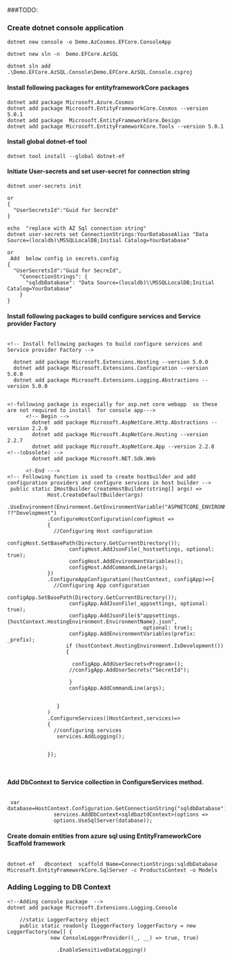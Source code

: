 ###TODO:
<!-- 1.Need to add Entityframework logging with console log provide and Serilog   
    2. Need to add migration and database update 
 -->

### Create dotnet console application  
``` Create dotnet console application  
dotnet new console -o Demo.AzCosmos.EFCore.ConsoleApp

dotnet new sln -n  Demo.EFCore.AzSQL

dotnet sln add  .\Demo.EFCore.AzSQL.Console\Demo.EFCore.AzSQL.Console.csproj
```


#### Install following packages for entityframeworkCore  packages
```Install following packages for entityframeworkCore  packages
dotnet add package Microsoft.Azure.Cosmos
dotnet add package Microsoft.EntityFrameworkCore.Cosmos --version 5.0.1
dotnet add package  Microsoft.EntityFrameworkCore.Design
dotnet add package Microsoft.EntityFrameworkCore.Tools --version 5.0.1
```

#### Install global dotnet-ef tool 
```install global dotnet-ef tool 
dotnet tool install --global dotnet-ef 
```

#### Initiate User-secrets and set user-secret for connection string 
``` Initiate User-secrets and set user-secret for connection string  
dotnet user-secrets init

or 
{
  "UserSecretsId":"Guid for SecreId"
}

echo  "replace with AZ Sql connection string"
dotnet user-secrets set ConnectionStrings:YourDatabaseAlias "Data Source=(localdb)\MSSQLLocalDB;Initial Catalog=YourDatabase"

or 
 Add  below config in secrets.config
{
  "UserSecretsId":"Guid for SecreId",
    "ConnectionStrings": {
      "sqldbDatabase": "Data Source=(localdb)\\MSSQLLocalDB;Initial Catalog=YourDatabase"
    }
}

```


#### Install following packages to build configure services and Service provider Factory
``` Install following packages to build configure services and Service provider Factory

<!-- Install following packages to build configure services and Service provider Factory -->

  dotnet add package Microsoft.Extensions.Hosting --version 5.0.0
  dotnet add package Microsoft.Extensions.Configuration --version 5.0.0
  dotnet add package Microsoft.Extensions.Logging.Abstractions --version 5.0.0
  

<!-following package is especially for asp.net core webapp  so these are not required to install  for console app--->
      <!-- Begin -->
        dotnet add package Microsoft.AspNetCore.Http.Abstractions --version 2.2.0
        dotnet add package Microsoft.AspNetCore.Hosting --version 2.2.7
        dotnet add package Microsoft.AspNetCore.App --version 2.2.8   <!--(obsolete) -->
        dotnet add package Microsoft.NET.Sdk.Web

      <!-End --->
<!-- Following function is used to create hostbuilder and add configuration providers and configure services in host builder -->
 public static IHostBuilder CreateHostBuilder(string[] args) =>
             Host.CreateDefaultBuilder(args)
             .UseEnvironment(Environment.GetEnvironmentVariable("ASPNETCORE_ENVIRONMENT") ??"Development")
             .ConfigureHostConfiguration(configHost => 
             {
               //Configuring Host configuration
                    configHost.SetBasePath(Directory.GetCurrentDirectory());
                    configHost.AddJsonFile(_hostsettings, optional: true);
                    configHost.AddEnvironmentVariables();
                    configHost.AddCommandLine(args);
             })
             .ConfigureAppConfiguration((hostContext, configApp)=>{ 
               //Configuring App configuration
                    configApp.SetBasePath(Directory.GetCurrentDirectory());
                    configApp.AddJsonFile(_appsettings, optional: true);
                    configApp.AddJsonFile($"appsettings.{hostContext.HostingEnvironment.EnvironmentName}.json",
                                            optional: true);
                    configApp.AddEnvironmentVariables(prefix: _prefix);
                   if (hostContext.HostingEnvironment.IsDevelopment())
                   {
                     
                     configApp.AddUserSecrets<Program>();
                    //configApp.AddUserSecrets("SecretId");

                    }
                    configApp.AddCommandLine(args);
                    

                }
             )
             .ConfigureServices((HostContext,services)=> 
             {
               //configuring services 
                services.AddLogging();
              

             });



```

#### Add DbContext to Service collection in ConfigureServices method. 
 ``` Adding  DbContext to Service collection in ConfigureServices method. 
  
  var database=HostContext.Configuration.GetConnectionString("sqldbDatabase");
                services.AddDbContext<sqldbaztdContext>(options =>
                options.UseSqlServer(database));
```



####  Create domain entities from azure sql using EntityFrameworkCore Scaffold framework 
``` Create domain entities from azure sql using EntityFrameworkCore Scaffold framework 

dotnet-ef   dbcontext  scaffold Name=ConnectionStrings:sqldbDatabase  Microsoft.EntityFrameworkCore.SqlServer -c ProductsContext -o Models

```

### Adding Logging to DB Context
```  Adding Logging to DB Context
<!--Adding console package  -->
dotnet add package Microsoft.Extensions.Logging.Console

    //static LoggerFactory object
    public static readonly ILoggerFactory loggerFactory = new LoggerFactory(new[] {
              new ConsoleLoggerProvider((_, __) => true, true)

                .EnableSensitiveDataLogging()  
```